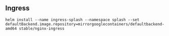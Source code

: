## Ingress

```shell script
helm install --name ingress-splash --namespace splash --set defaultBackend.image.repository=mirrorgooglecontainers/defaultbackend-amd64 stable/nginx-ingress
```
